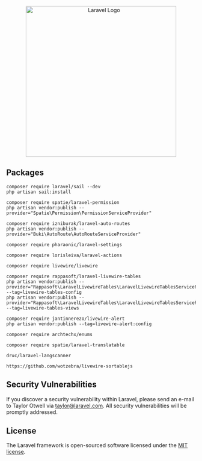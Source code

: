 <p align="center"><a href="https://laravel.com" target="_blank"><img src="https://raw.githubusercontent.com/laravel/art/master/logo-lockup/5%20SVG/2%20CMYK/1%20Full%20Color/laravel-logolockup-cmyk-red.svg" width="400" alt="Laravel Logo"></a></p>

## Packages
```
composer require laravel/sail --dev
php artisan sail:install
```

```
composer require spatie/laravel-permission
php artisan vendor:publish --provider="Spatie\Permission\PermissionServiceProvider"
```

```
composer require izniburak/laravel-auto-routes
php artisan vendor:publish --provider="Buki\AutoRoute\AutoRouteServiceProvider"
```

```
composer require pharaonic/laravel-settings
```

```
composer require lorisleiva/laravel-actions
```

```
composer require livewire/livewire
```

```
composer require rappasoft/laravel-livewire-tables
php artisan vendor:publish --provider="Rappasoft\LaravelLivewireTables\LaravelLivewireTablesServiceProvider" --tag=livewire-tables-config
php artisan vendor:publish --provider="Rappasoft\LaravelLivewireTables\LaravelLivewireTablesServiceProvider" --tag=livewire-tables-views
```

```
composer require jantinnerezo/livewire-alert
php artisan vendor:publish --tag=livewire-alert:config
```

```
composer require archtechx/enums
```

```
composer require spatie/laravel-translatable
```

```
druc/laravel-langscanner
```

```
https://github.com/wotzebra/livewire-sortablejs
```

## Security Vulnerabilities

If you discover a security vulnerability within Laravel, please send an e-mail to Taylor Otwell via [taylor@laravel.com](mailto:taylor@laravel.com). All security vulnerabilities will be promptly addressed.

## License

The Laravel framework is open-sourced software licensed under the [MIT license](https://opensource.org/licenses/MIT).
